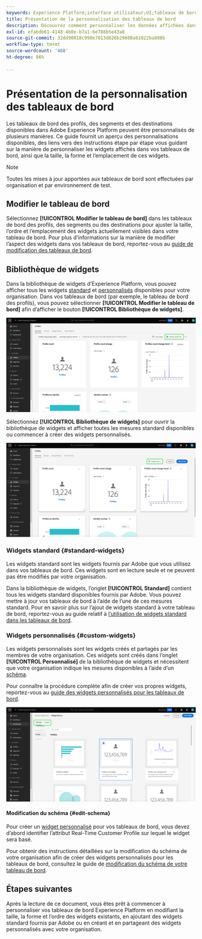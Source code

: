 ```yaml
---
keywords: Experience Platform;interface utilisateur;UI;tableaux de bord;tableau de bord;profils;segments;destinations
title: Présentation de la personnalisation des tableaux de bord
description: Découvrez comment personnaliser les données affichées dans vos tableaux de bord Adobe Experience Platform.
exl-id: efabdb61-4148-4b0e-b7a1-6e788b5e43a8
source-git-commit: 32dd90018c990e7013d826b29608a61022ba808b
workflow-type: tm+mt
source-wordcount: '468'
ht-degree: 86%

---
```


# Présentation de la personnalisation des tableaux de bord

Les tableaux de bord des profils, des segments et des destinations disponibles dans Adobe Experience Platform peuvent être personnalisés de plusieurs manières. Ce guide fournit un aperçu des personnalisations disponibles, des liens vers des instructions étape par étape vous guidant sur la manière de personnaliser les widgets affichés dans vos tableaux de bord, ainsi que la taille, la forme et lʼemplacement de ces widgets.

>[!NOTE]
>
>Toutes les mises à jour apportées aux tableaux de bord sont effectuées par organisation et par environnement de test.

## Modifier le tableau de bord

Sélectionnez **[!UICONTROL Modifier le tableau de bord]** dans les tableaux de bord des profils, des segments ou des destinations pour ajuster la taille, lʼordre et lʼemplacement des widgets actuellement visibles dans votre tableau de bord. Pour plus dʼinformations sur la manière de modifier lʼaspect des widgets dans vos tableaux de bord, reportez-vous au [guide de modification des tableaux de bord](modify.md).

## Bibliothèque de widgets

Dans la bibliothèque de widgets dʼExperience Platform, vous pouvez afficher tous les widgets [standard](#standard-widgets) et [personnalisés](#custom-widgets) disponibles pour votre organisation. Dans vos tableaux de bord (par exemple, le tableau de bord des profils), vous pouvez sélectionner **[!UICONTROL Modifier le tableau de bord]** afin dʼafficher le bouton **[!UICONTROL Bibliothèque de widgets]**.

![&#x200B; Le tableau de bord Profils avec l’option Modifier le tableau de bord en surbrillance.](../images/customization/modify-dashboard.png)

Sélectionnez **[!UICONTROL Bibliothèque de widgets]** pour ouvrir la bibliothèque de widgets et afficher toutes les mesures standard disponibles ou commencer à créer des widgets personnalisés.

![&#x200B; Le tableau de bord Profils avec la bibliothèque de widgets mise en surbrillance.](../images/customization/widget-library-button.png)

### Widgets standard {#standard-widgets}

Les widgets standard sont les widgets fournis par Adobe que vous utilisez dans vos tableaux de bord. Ces widgets sont en lecture seule et ne peuvent pas être modifiés par votre organisation.

Dans la bibliothèque de widgets, lʼonglet **[!UICONTROL Standard]** contient tous les widgets standard disponibles fournis par Adobe. Vous pouvez mettre à jour vos tableaux de bord à lʼaide de lʼune de ces mesures standard. Pour en savoir plus sur l’ajout de widgets standard à votre tableau de bord, reportez-vous au guide relatif à [l’utilisation de widgets standard dans les tableaux de bord](standard-widgets.md).

### Widgets personnalisés {#custom-widgets}

Les widgets personnalisés sont les widgets créés et partagés par les membres de votre organisation. Ces widgets sont créés dans lʼonglet **[!UICONTROL Personnalisé]** de la bibliothèque de widgets et nécessitent que votre organisation indique les mesures disponibles à lʼaide dʼun [schéma](#edit-schema).

Pour connaître la procédure complète afin de créer vos propres widgets, reportez-vous au [guide des widgets personnalisés pour les tableaux de bord](custom-widgets.md).

![Espace de travail de la bibliothèque de widgets avec l’option Standard et Personnalisé mise en surbrillance.](../images/customization/widget-library.png)

#### Modification du schéma {#edit-schema}

Pour créer un [widget personnalisé](#custom-widgets) pour vos tableaux de bord, vous devez d’abord identifier l’attribut Real-Time Customer Profile sur lequel le widget sera basé.

Pour obtenir des instructions détaillées sur la modification du schéma de votre organisation afin de créer des widgets personnalisés pour les tableaux de bord, consultez le guide de [modification du schéma de votre tableau de bord](edit-schema.md).

## Étapes suivantes

Après la lecture de ce document, vous êtes prêt à commencer à personnaliser vos tableaux de bord Experience Platform en modifiant la taille, la forme et lʼordre des widgets existants, en ajoutant des widgets standard fournis par Adobe ou en créant et en partageant des widgets personnalisés avec votre organisation.
